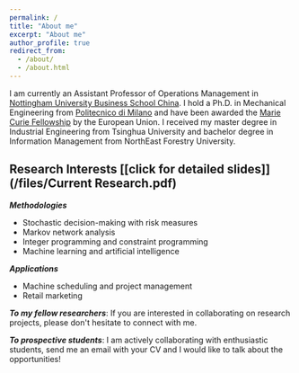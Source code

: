 ```yaml
---
permalink: /
title: "About me"
excerpt: "About me"
author_profile: true
redirect_from: 
  - /about/
  - /about.html
---
```



I am currently an Assistant Professor of Operations Management in [Nottingham University Business School China](https://www.nottingham.edu.cn/en/business/home.aspx). 
I hold a Ph.D. in Mechanical Engineering from [Politecnico di Milano](https://www.polimi.it/en) and have been awarded the [Marie Curie Fellowship](https://www.digiman4-0.mek.dtu.dk/About-us/Who-are-we/ESRs) by the European Union. I received my master degree in Industrial Engineering from Tsinghua University and bachelor degree in Information Management from NorthEast Forestry University.

## Research Interests [\[click for detailed slides\]](/files/Current Research.pdf) 

***Methodologies***

* Stochastic decision-making with risk measures 
* Markov network analysis
* Integer programming and constraint programming
* Machine learning and artificial intelligence


***Applications***
* Machine scheduling and project management 
* Retail marketing





***To my fellow researchers***: If you are interested in collaborating on research projects, please don't hesitate to connect with me.

***To prospective students***: I am actively collaborating with enthusiastic students, send me an email with your CV and I would like to talk about the opportunities!
